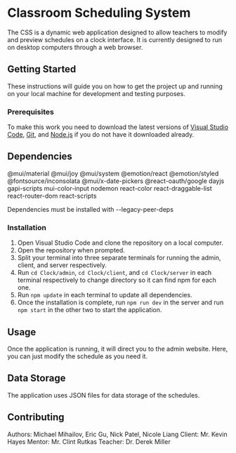 # Classroom Scheduling System

The CSS is a dynamic web application designed to allow teachers to modify and preview schedules on a clock interface. It is currently designed to run on desktop computers through a web browser.

## Getting Started

These instructions will guide you on how to get the project up and running on your local machine for development and testing purposes.

### Prerequisites

To make this work you need to download the latest versions of [Visual Studio Code](https://code.visualstudio.com/download), [Git](https://git-scm.com/downloads), and [Node.js](https://nodejs.org/en) if you do not have it downloaded already.

## Dependencies
@mui/material
@mui/joy
@mui/system
@emotion/react
@emotion/styled
@fontsource/inconsolata
@mui/x-date-pickers
@react-oauth/google
dayjs
gapi-scripts
mui-color-input
nodemon
react-color
react-draggable-list
react-router-dom
react-scripts

Dependencies must be installed with --legacy-peer-deps

### Installation

1. Open Visual Studio Code and clone the repository on a local computer.
2. Open the repository when prompted.
3. Split your terminal into three separate terminals for running the admin, client, and server respectively.
4. Run `cd Clock/admin`, `cd Clock/client`, and `cd Clock/server` in each terminal respectively to change directory so it can find npm for each one.
5. Run `npm update` in each terminal to update all dependencies.
6. Once the installation is complete, run `npm run dev` in the server and run `npm start` in the other two to start the application.

## Usage

Once the application is running, it will direct you to the admin website. Here, you can just modify the schedule as you need it.

## Data Storage

The application uses JSON files for data storage of the schedules.

## Contributing

Authors: Michael Mihailov, Eric Gu, Nick Patel, Nicole Liang
Client: Mr. Kevin Hayes
Mentor: Mr. Clint Rutkas
Teacher: Dr. Derek Miller
